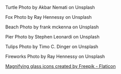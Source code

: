 Turtle Photo by Akbar Nemati on Unsplash

Fox Photo by Ray Hennessy on Unsplash

Beach Photo by frank mckenna on Unsplash

Pier Photo by Stephen Leonardi on Unsplash

Tulips Photo by Timo C. Dinger on Unsplash

Fireworks Photo by Ray Hennessy on Unsplash

<a href="https://www.flaticon.com/free-icons/magnifying-glass" title="magnifying glass icons">Magnifying glass icons created by Freepik - Flaticon</a>

